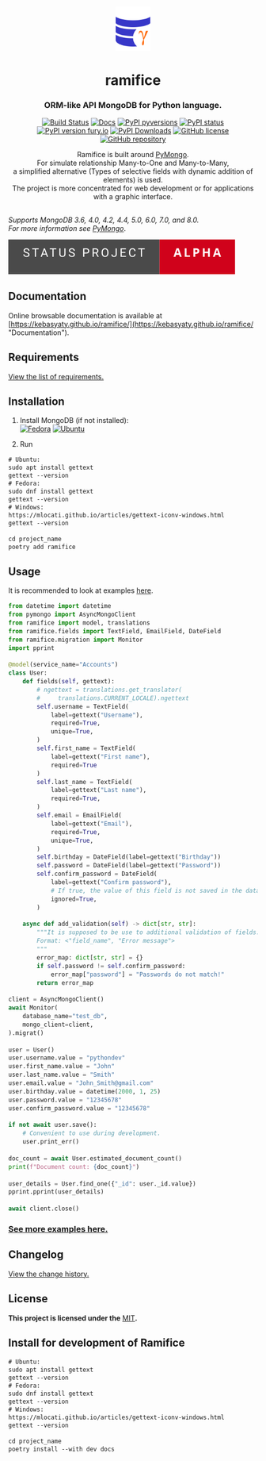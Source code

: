 <div align="center">
  <p align="center">
    <a href="https://github.com/kebasyaty/ramifice">
      <img
        height="90"
        alt="Logo"
        src="https://raw.githubusercontent.com/kebasyaty/ramifice/v0/assets/logo.svg">
    </a>
  </p>
  <p>
    <h1>ramifice</h1>
    <h3>ORM-like API MongoDB for Python language.</h3>
    <p align="center">
      <a href="https://github.com/kebasyaty/ramifice/actions/workflows/test.yml" alt="Build Status"><img src="https://github.com/kebasyaty/ramifice/actions/workflows/test.yml/badge.svg" alt="Build Status"></a>
      <a href="https://kebasyaty.github.io/ramifice/" alt="Docs"><img src="https://img.shields.io/badge/docs-available-brightgreen.svg" alt="Docs"></a>
      <a href="https://pypi.python.org/pypi/ramifice/" alt="PyPI pyversions"><img src="https://img.shields.io/pypi/pyversions/ramifice.svg" alt="PyPI pyversions"></a>
      <a href="https://pypi.python.org/pypi/ramifice/" alt="PyPI status"><img src="https://img.shields.io/pypi/status/ramifice.svg" alt="PyPI status"></a>
      <a href="https://pypi.python.org/pypi/ramifice/" alt="PyPI version fury.io"><img src="https://badge.fury.io/py/ramifice.svg" alt="PyPI version fury.io"></a>
      <a href="https://pepy.tech/projects/ramifice"><img src="https://static.pepy.tech/badge/ramifice" alt="PyPI Downloads"></a>
      <a href="https://github.com/kebasyaty/ramifice/blob/main/LICENSE" alt="GitHub license"><img src="https://img.shields.io/github/license/kebasyaty/ramifice" alt="GitHub license"></a>
      <a href="https://github.com/kebasyaty/ramifice" alt="GitHub repository"><img src="https://img.shields.io/badge/--ecebeb?logo=github&logoColor=000000" alt="GitHub repository"></a>
    </p>
    <div align="center">
      Ramifice is built around <a href="https://pypi.org/project/pymongo/" alt="PyMongo">PyMongo</a>.
      <br>
      For simulate relationship Many-to-One and Many-to-Many,
      <br>
      a simplified alternative (Types of selective fields with dynamic addition of elements) is used.
      <br>
      The project is more concentrated for web development or for applications with a graphic interface.
    </div>
  </p>
</div>

##

_Supports MongoDB 3.6, 4.0, 4.2, 4.4, 5.0, 6.0, 7.0, and 8.0._
<br>
_For more information see [PyMongo](https://pypi.org/project/pymongo/ "PyMongo")_.

<p>
  <a href="https://github.com/kebasyaty/ramifice" alt="Status Project">
    <img src="https://raw.githubusercontent.com/kebasyaty/ramifice/v0/assets/status_project/Status_Project-Alpha-.svg"
      alt="Status Project">
  </a>
</p>

## Documentation

Online browsable documentation is available at [https://kebasyaty.github.io/ramifice/](https://kebasyaty.github.io/ramifice/ "Documentation").

## Requirements

[View the list of requirements.](https://github.com/kebasyaty/ramifice/blob/v0/REQUIREMENTS.md "View the list of requirements.")

## Installation

1. Install MongoDB (if not installed):<br>
   [![Fedora](https://img.shields.io/badge/Fedora-3e62ac?style=for-the-badge&logo=fedora&logoColor=white)](https://github.com/kebasyaty/ramifice/blob/v0/assets/FEDORA_INSTALL_MONGODB.md)
   [![Ubuntu](https://img.shields.io/badge/Ubuntu-E65100?style=for-the-badge&logo=ubuntu&logoColor=white)](https://github.com/kebasyaty/ramifice/blob/v0/assets/UBUNTU_INSTALL_MONGODB.md)

2. Run

```shell
# Ubuntu:
sudo apt install gettext
gettext --version
# Fedora:
sudo dnf install gettext
gettext --version
# Windows:
https://mlocati.github.io/articles/gettext-iconv-windows.html
gettext --version

cd project_name
poetry add ramifice
```

## Usage

It is recommended to look at examples [here](https://github.com/kebasyaty/ramifice/tree/v0/examples "here").

```python
from datetime import datetime
from pymongo import AsyncMongoClient
from ramifice import model, translations
from ramifice.fields import TextField, EmailField, DateField
from ramifice.migration import Monitor
import pprint

@model(service_name="Accounts")
class User:
    def fields(self, gettext):
        # ngettext = translations.get_translator(
        #     translations.CURRENT_LOCALE).ngettext
        self.username = TextField(
            label=gettext("Username"),
            required=True,
            unique=True,
        )
        self.first_name = TextField(
            label=gettext("First name"),
            required=True
        )
        self.last_name = TextField(
            label=gettext("Last name"),
            required=True,
        )
        self.email = EmailField(
            label=gettext("Email"),
            required=True,
            unique=True,
        )
        self.birthday = DateField(label=gettext("Birthday"))
        self.password = DateField(label=gettext("Password"))
        self.сonfirm_password = DateField(
            label=gettext("Confirm password"),
            # If true, the value of this field is not saved in the database.
            ignored=True,
        )

    async def add_validation(self) -> dict[str, str]:
        """It is supposed to be use to additional validation of fields.
        Format: <"field_name", "Error message">
        """
        error_map: dict[str, str] = {}
        if self.password != self.сonfirm_password:
            error_map["password"] = "Passwords do not match!"
        return error_map

client = AsyncMongoClient()
await Monitor(
    database_name="test_db",
    mongo_client=client,
).migrat()

user = User()
user.username.value = "pythondev"
user.first_name.value = "John"
user.last_name.value = "Smith"
user.email.value = "John_Smith@gmail.com"
user.birthday.value = datetime(2000, 1, 25)
user.password.value = "12345678"
user.сonfirm_password.value = "12345678"

if not await user.save():
    # Convenient to use during development.
    user.print_err()

doc_count = await User.estimated_document_count()
print(f"Document count: {doc_count}")

user_details = User.find_one({"_id": user._id.value})
pprint.pprint(user_details)

await client.close()
```

### [See more examples here.](https://github.com/kebasyaty/ramifice/tree/v0/examples "See more examples here.")

## Changelog

[View the change history.](https://github.com/kebasyaty/ramifice/blob/v0/CHANGELOG.md "Changelog")

## License

**This project is licensed under the** [MIT](https://github.com/kebasyaty/ramifice/blob/main/LICENSE "MIT")**.**

## Install for development of Ramifice

```shell
# Ubuntu:
sudo apt install gettext
gettext --version
# Fedora:
sudo dnf install gettext
gettext --version
# Windows:
https://mlocati.github.io/articles/gettext-iconv-windows.html
gettext --version

cd project_name
poetry install --with dev docs
```
